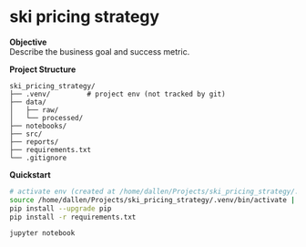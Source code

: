 # ski pricing strategy

**Objective**  
Describe the business goal and success metric.

**Project Structure**
```
ski_pricing_strategy/
├── .venv/         # project env (not tracked by git)
├── data/
│   ├── raw/
│   └── processed/
├── notebooks/
├── src/
├── reports/
├── requirements.txt
└── .gitignore
```

**Quickstart**
```bash
# activate env (created at /home/dallen/Projects/ski_pricing_strategy/.venv)
source /home/dallen/Projects/ski_pricing_strategy/.venv/bin/activate || true
pip install --upgrade pip
pip install -r requirements.txt

jupyter notebook
```
